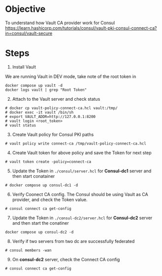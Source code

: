 # Objective

To understand how Vault CA provider work for Consul
https://learn.hashicorp.com/tutorials/consul/vault-pki-consul-connect-ca?in=consul/vault-secure

# Steps

1. Install Vault

We are running Vault in DEV mode, take note of the root token in 

```
docker compose up vault -d
docker logs vault | grep "Root Token"
```

2. Attach to the Vault server and check status

```
# docker cp vault-policy-connect-ca.hcl vault:/tmp/
# docker exec -it vault /bin/sh
# export VAULT_ADDR=http://127.0.0.1:8200
# vault login <root_token>
# vault status
```

3. Create Vault policy for Consul PKI paths
```
# vault policy write connect-ca /tmp/vault-policy-connect-ca.hcl
```

4. Create Vault token for above policy and save the Token for next step

```
# vault token create -policy=connect-ca
```

5. Update the Token in `./consul/server.hcl` for **Consul-dc1** server and then start conatainer

```
# docker compose up consul-dc1 -d
```

6. Verify Coonect CA config. The Consul should be using Vault as CA provider, and check the Token value.
```
# consul connect ca get-config
```

7. Update the Token in `./consul-dc2/server.hcl` for **Consul-dc2** server and then start the conatiner
```
docker compose up consul-dc2 -d
```

8. Verify if two servers from two dc are successfully federated
```
# consul members -wan
```

9. On **consul-dc2** server, check the Connect CA config
```
# consul connect ca get-config
```
